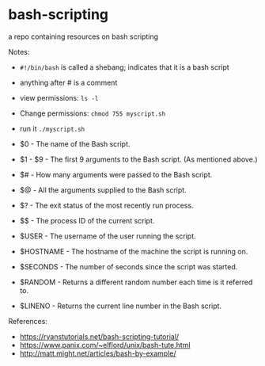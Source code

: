 # bash-scripting
a repo containing resources on bash scripting

Notes:
- `#!/bin/bash` is called a shebang; indicates that it is a bash script
- anything after # is a comment


- view permissions: `ls -l`
- Change permissions: `chmod 755 myscript.sh`
- run it `./myscript.sh`


- $0 - The name of the Bash script.
- $1 - $9 - The first 9 arguments to the Bash script. (As mentioned above.)
- $# - How many arguments were passed to the Bash script.
- $@ - All the arguments supplied to the Bash script.
- $? - The exit status of the most recently run process.
- $$ - The process ID of the current script.
- $USER - The username of the user running the script.
- $HOSTNAME - The hostname of the machine the script is running on.
- $SECONDS - The number of seconds since the script was started.
- $RANDOM - Returns a different random number each time is it referred to.
- $LINENO - Returns the current line number in the Bash script.





References:
- https://ryanstutorials.net/bash-scripting-tutorial/
- https://www.panix.com/~elflord/unix/bash-tute.html
- http://matt.might.net/articles/bash-by-example/
